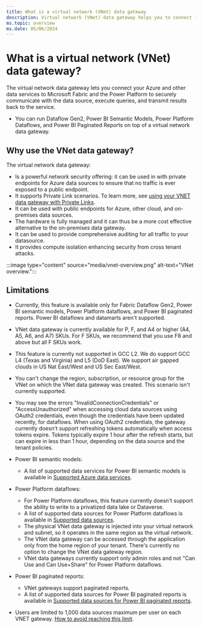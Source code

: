 ```yaml
---
title: What is a virtual network (VNet) data gateway
description: Virtual network (VNet) data gateway helps you to connect from Microsoft Cloud services to your Azure data services within a VNet without the need of an on-premises data gateway.
ms.topic: overview
ms.date: 05/06/2024
---
```


# What is a virtual network (VNet) data gateway?

The virtual network data gateway lets you connect your Azure and other data services to Microsoft Fabric and the Power Platform to securely communicate with the data source, execute queries, and transmit results back to the service. 
- You can run Dataflow Gen2, Power BI Semantic Models, Power Platform Dataflows, and Power BI Paginated Reports on top of a virtual network data gateway.

## Why use the VNet data gateway?

The virtual network data gateway:
- Is a powerful network security offering: it can be used in with private endpoints for Azure data sources to ensure that no traffic is ever exposed to a public endpoint.
- It supports Private Link scenarios. To learn more, see [using your VNET data gateway with Private Links]().
- It can be used with public endpoints for Azure, other cloud, and on-premises data sources.
- The hardware is fully managed and it can thus be a more cost effective alternative to the on-premises data gateway.
- It can be used to provide comprehensive auditing for all traffic to your datasource.
- It provides compute isolation enhancing security from cross tenant attacks.

:::image type="content" source="media/vnet-overview.png" alt-text="VNet overview.":::

## Limitations

- Currently, this feature is available only for Fabric Dataflow Gen2, Power BI semantic models, Power Platform dataflows, and Power BI paginated reports. Power BI dataflows and datamarts aren't supported.

- VNet data gateway is currently available for P, F, and A4 or higher (A4, A5, A6, and A7) SKUs. For F SKUs, we recommend that you use F8 and above but all F SKUs work.

- This feature is currently not supported in GCC L2. We do support GCC L4 (Texas and Virginia) and L5 (DoD East). We support air gapped clouds in US Nat East/West and US Sec East/West.

- You can't change the region, subscription, or resource group for the VNet on which the VNet data gateway was created. This scenario isn't currently supported.

- You may see the errors "InvalidConnectionCredentials" or "AccessUnauthorized" when accessing cloud data sources using OAuth2 credentials, even though the credentials have been updated recently, for dataflows. When using OAuth2 credentials, the gateway currently doesn't support refreshing tokens automatically when access tokens expire. Tokens typically expire 1 hour after the refresh starts, but can expire in less than 1 hour, depending on the data source and the tenant policies.

- Power BI semantic models:

  - A list of supported data services for Power BI semantic models is available in [Supported Azure data services](use-data-gateways-sources-power-bi.md#supported-azure-data-services).

- Power Platform dataflows:

  - For Power Platform dataflows, this feature currently doesn't support the ability to write to a privatized data lake or Dataverse.
  - A list of supported data sources for Power Platform dataflows is available in [Supported data sources](data-gateway-power-platform-dataflows.md#supported-data-sources).
  - The physical VNet data gateway is injected into your virtual network and subnet, so it operates in the same region as the virtual network. 
  - The VNet data gateway can be accessed through the application only from the home region of your tenant. There's currently no option to change the VNet data gateway region.
  - VNet data gateways currently support only admin roles and not "Can Use and Can Use+Share" for Power Platform dataflows.

- Power BI paginated reports:
  - VNet gateways support paginated reports.
  - A list of supported data sources for Power BI paginated reports is available in [Supported data sources for Power BI paginated reports](/power-bi/paginated-reports/paginated-reports-data-sources).

- Users are limited to 1,000 data sources maximum per user on each VNET gateway. [How to avoid reaching this limit](/data-integration/vnet/data-gateway-faqs#what-do-i-need-to-do-if-i-reach-the-maximum-limit-of-1-000-data-sources-per-user--and-how-do-i-avoid-reaching-this-limit-).
